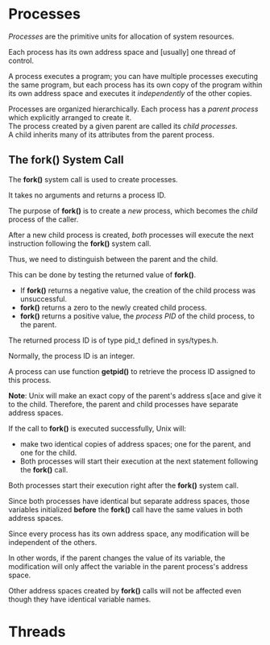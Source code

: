 # Processes #

*Processes* are the primitive units for allocation of system resources. 

Each process has its own address space and [usually] one thread of control.  

A process executes a program; you can have multiple processes executing the same program, but each process has its own copy of the program within its own address space and executes it *independently* of the other copies.  

Processes are organized hierarchically.
Each process has a *parent process* which explicitly arranged to create it.  
The process created by a given parent are called its *child processes*.  
A child inherits many of its attributes from the parent process.  

## The fork() System Call ## 

The __fork()__ system call is used to create processes.  

It takes no arguments and returns a process ID.  

The purpose of __fork()__ is to create a *new* process, which becomes the *child* process of the caller.  

After a new child process is created, *both* processes will execute the next instruction following the __fork()__ system call.  

Thus, we need to distinguish between the parent and the child.  

This can be done by testing the returned value of __fork()__.  
* If __fork()__ returns a negative value, the creation of the child process was unsuccessful.  
* __fork()__ returns a zero to the newly created child process.  
* __fork()__ returns a positive value, the *process PID* of the child process, to the parent.   

The returned process ID is of type pid_t defined in sys/types.h.  

Normally, the process ID is an integer.  

A process can use function __getpid()__ to retrieve the process ID assigned to this process.  

__Note__: Unix will make an exact copy of the parent's address s[ace and give it to the child. Therefore, the parent and child processes have separate address spaces.  

If the call to __fork()__ is executed successfully, Unix will: 
* make two identical copies of address spaces; one for the parent, and one for the child.  
* Both processes will start their execution at the next statement following the __fork()__ call.  

Both processes start their execution right after the __fork()__ system call.  

Since both processes have identical but separate address spaces, those variables initialized __before__ the __fork()__ call have the same values in both address spaces.  

Since every process has its own address space, any modification will be independent of the others.  

In other words, if the parent changes the value of its variable, the modification will only affect the variable in the parent process's address space.  

Other address spaces created by __fork()__ calls will not be affected even though they have identical variable names.  

# Threads # 

